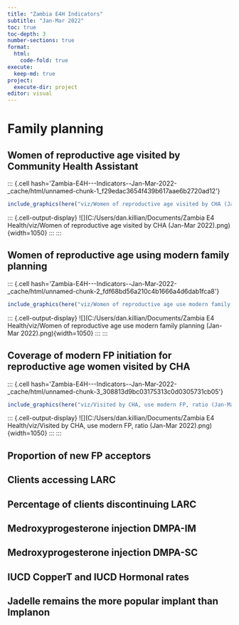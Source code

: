 ```yaml
---
title: "Zambia E4H Indicators"
subtitle: "Jan-Mar 2022"
toc: true
toc-depth: 3
number-sections: true
format:
  html:
    code-fold: true
execute: 
  keep-md: true
project: 
  execute-dir: project
editor: visual
---
```




# Family planning

## Women of reproductive age visited by Community Health Assistant

::: {.cell hash='Zambia-E4H---Indicators--Jan-Mar-2022-_cache/html/unnamed-chunk-1_f29edac3654f439b617aae6b2720ad12'}

```{.r .cell-code}
include_graphics(here("viz/Women of reproductive age visited by CHA (Jan-Mar 2022).png"))
```

::: {.cell-output-display}
![](C:/Users/dan.killian/Documents/Zambia E4 Health/viz/Women of reproductive age visited by CHA (Jan-Mar 2022).png){width=1050}
:::
:::

## Women of reproductive age using modern family planning

::: {.cell hash='Zambia-E4H---Indicators--Jan-Mar-2022-_cache/html/unnamed-chunk-2_fdf68bd56a210c4b1666a4d6dab1fca8'}

```{.r .cell-code}
include_graphics(here("viz/Women of reproductive age use modern family planning (Jan-Mar 2022).png"))
```

::: {.cell-output-display}
![](C:/Users/dan.killian/Documents/Zambia E4 Health/viz/Women of reproductive age use modern family planning (Jan-Mar 2022).png){width=1050}
:::
:::

## Coverage of modern FP initiation for reproductive age women visited by CHA

::: {.cell hash='Zambia-E4H---Indicators--Jan-Mar-2022-_cache/html/unnamed-chunk-3_308813d9bc03175313c0d0305731cb05'}

```{.r .cell-code}
include_graphics(here("viz/Visited by CHA, use modern FP, ratio (Jan-Mar 2022).png"))
```

::: {.cell-output-display}
![](C:/Users/dan.killian/Documents/Zambia E4 Health/viz/Visited by CHA, use modern FP, ratio (Jan-Mar 2022).png){width=1050}
:::
:::

## Proportion of new FP acceptors

## Clients accessing LARC

## Percentage of clients discontinuing LARC

## Medroxyprogesterone injection DMPA-IM

## Medroxyprogesterone injection DMPA-SC

## IUCD CopperT and IUCD Hormonal rates

## Jadelle remains the more popular implant than Implanon